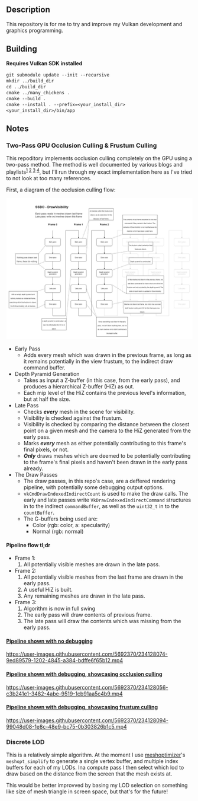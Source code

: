 ## Description
This repository is for me to try and improve my Vulkan development and graphics programming.

## Building
**Requires Vulkan SDK installed**

```
git submodule update --init --recursive
mkdir ../build_dir
cd ../build_dir
cmake ../many_chickens .
cmake --build .
cmake --install . --prefix=<your_install_dir>
<your_install_dir>/bin/app
```

## Notes
### Two-Pass GPU Occlusion Culling & Frustum Culling

This repoditory implements occlusion culling completely on the GPU using a two-pass method. The method is well documented by various blogs and playlists<sup>[1] [2] [3] [4]</sup>, but I'll run through my exact implementation here as I've tried to not look at too many references.

First, a diagram of the occlusion culling flow:

![Diagram showing the flow of this repo's two pass GPU occlusion culling pipeline](./media/occlusion_culling_pipeline_diagram.jpg)

* Early Pass
  * Adds every mesh which was drawn in the previous frame, as long as it remains potentially in the view frustum, to the indirect draw command buffer.
* Depth Pyramid Generation
  * Takes as input a Z-buffer (in this case, from the early pass), and produces a hierarchical Z-buffer (HiZ) as out.
  * Each mip level of the HiZ contains the previous level's information, but at half the size.
* Late Pass
  * Checks **_every_** mesh in the scene for visibility.
  * Visibility is checked against the frustum.
  * Visibility is checked by comparing the distance between the closest point on a given mesh and the camera to the HiZ generated from the early pass.
  * Marks **_every_** mesh as either potentially contributing to this frame's final pixels, or not.
  * **_Only_** draws meshes which are deemed to be potentially contributing to the frame's final pixels and haven't been drawn in the early pass already.
* The Draw Passes
  * The draw passes, in this repo's case, are a deffered rendering pipeline, with potentially some debugging output options.
  * `vkCmdDrawIndexedIndirectCount` is used to make the draw calls. The early and late passes write `VkDrawIndexedIndirectCommand` structures in to the indirect `commandBuffer`, as well as the `uint32_t` in to the `countBuffer`.
  * The G-buffers being used are:
    * Color (rgb: color, a: specularity)
    * Normal (rgb: normal)

#### Pipeline flow tl;dr
   * Frame 1:
     1. All potentially visible meshes are drawn in the late pass.
   * Frame 2:
     1. All potentially visible meshes from the last frame are drawn in the early pass.
     2. A useful HiZ is built.
     3. Any remaining meshes are drawn in the late pass.
   * Frame 3:
     1. Algorithm is now in full swing
     2. The early pass will draw contents of previous frame.
     3. The late pass will draw the contents which was missing from the early pass.

#### [Pipeline shown with no debugging](https://youtu.be/wqrAQBYW0mQ)
https://user-images.githubusercontent.com/5692370/234128074-9ed89579-1202-4845-a384-bdffe6f65b12.mp4

#### [Pipeline shown with debugging, showcasing occlusion culling](https://youtu.be/M1ZRBybtrEA)
https://user-images.githubusercontent.com/5692370/234128056-c3b241e1-3482-4abe-9519-1cb91aa5c4b9.mp4

#### [Pipeline shown with debugging, showcasing frustum culling](https://youtu.be/-1SxEx7pKro)
https://user-images.githubusercontent.com/5692370/234128094-99048d08-1e8c-48e9-bc75-0b303826b1c5.mp4

### Discrete LOD

This is a relatively simple algorithm. At the moment I use [meshoptimizer](https://github.com/zeux/meshoptimizer)'s `meshopt_simplify` to generate a single vertex buffer, and multiple index buffers for each of my LODs. Ina compute pass I then select which lod to draw based on the distance from the screen that the mesh exists at. 

This would be better improvved by basing my LOD selection on something like size of mesh triangle in screen space, but that's for the future!

[1]: https://medium.com/@mil_kru/two-pass-occlusion-culling-4100edcad501
[2]: https://interplayoflight.wordpress.com/2017/11/15/experiments-in-gpu-based-occlusion-culling/
[3]: https://blog.selfshadow.com/publications/practical-visibility/
[4]: https://www.youtube.com/playlist?list=PL0JVLUVCkk-l7CWCn3-cdftR0oajugYvd
